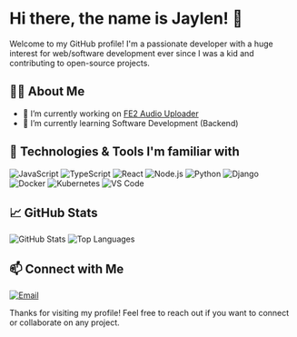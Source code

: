# Hi there, the name is Jaylen! 👋

Welcome to my GitHub profile! I'm a passionate developer with a huge interest for web/software development ever since I was a kid and contributing to open-source projects.

## 🧑‍💻 About Me

- 🔭 I’m currently working on [FE2 Audio Uploader](https://github.com/jvqze/FE2-Audio-Uploader)
- 🌱 I’m currently learning Software Development (Backend)
## 🚀 Technologies & Tools I'm familiar with

![JavaScript](https://img.shields.io/badge/-JavaScript-333333?style=flat&logo=javascript)
![TypeScript](https://img.shields.io/badge/-TypeScript-333333?style=flat&logo=typescript)
![React](https://img.shields.io/badge/-React-333333?style=flat&logo=react)
![Node.js](https://img.shields.io/badge/-Node.js-333333?style=flat&logo=node.js)
![Python](https://img.shields.io/badge/-Python-333333?style=flat&logo=python)
![Django](https://img.shields.io/badge/-Django-333333?style=flat&logo=django)
![Docker](https://img.shields.io/badge/-Docker-333333?style=flat&logo=docker)
![Kubernetes](https://img.shields.io/badge/-Kubernetes-333333?style=flat&logo=kubernetes)
![VS Code](https://img.shields.io/badge/-VS%20Code-333333?style=flat&logo=visual-studio-code)

## 📈 GitHub Stats

![GitHub Stats](https://github-readme-stats.vercel.app/api?username=jvqze&show_icons=true&theme=radical)
![Top Languages](https://github-readme-stats.vercel.app/api/top-langs/?username=jvqze&layout=compact&theme=radical)

## 📫 Connect with Me
[![Email](https://img.shields.io/badge/-Email-D14836?style=flat&logo=gmail&logoColor=white)](mailto:me@jaylen.nyc)

Thanks for visiting my profile! Feel free to reach out if you want to connect or collaborate on any project.
